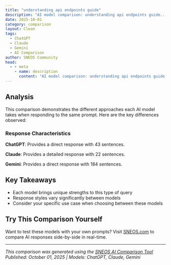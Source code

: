 ```yaml
---
title: "understanding api endpoints guide"
description: "AI model comparison: understanding api endpoints guide..."
date: 2025-10-01
category: comparison
layout: Clean
tags:
  - ChatGPT
  - Claude
  - Gemini
  - AI Comparison
author: SNEOS Community
head:
  - - meta
    - name: description
      content: "AI model comparison: understanding api endpoints guide..."
---
```


<ChatComparison
  title="understanding api endpoints guide"
  prompt="understanding api endpoints guide"
  :responses='{
    "ChatGPT": "Certainly! Here\u0027s a guide to understanding API endpoints:\n\n---\n\n# Understanding API Endpoints: A Guide\n\n## What is an API Endpoint?\n\nAn **API endpoint** is a specific URL or URI (Uniform Resource Identifier) where an API can access the resources it needs. Think of it as the address on the internet where an API listens for requests from clients (like browsers, apps, or other services).\n\n### Example:\nFor a user management API, an endpoint could be:\n\n\u0060\u0060\u0060\nhttps://api.example.com/users\n\u0060\u0060\u0060\n\nThis endpoint might allow you to retrieve a list of users or add a new user depending on the HTTP method you use.\n\n---\n\n## Components of an API Endpoint\n\n1. **Base URL**  \n   The root address of the API, often including the domain and sometimes a version number.  \n   Example: \u0060https://api.example.com/v1\u0060\n\n2. **Path**  \n   The specific resource or action you want to access, appended after the base URL.  \n   Example: \u0060/users\u0060 or \u0060/users/123\u0060\n\n3. **HTTP Method**  \n   Indicates the type of operation you want to perform on the resource.  \n   Common methods include:  \n   - \u0060GET\u0060 \u2014 Retrieve data  \n   - \u0060POST\u0060 \u2014 Create new data  \n   - \u0060PUT\u0060 \u2014 Update existing data  \n   - \u0060DELETE\u0060 \u2014 Remove data  \n\n4. **Query Parameters**  \n   Optional key/value pairs added to refine or filter results.  \n   Example: \u0060https://api.example.com/users?active=true\u0060\n\n5. **Request Body**  \n   For some methods like POST and PUT, you send data in the request body \u2014 usually formatted as JSON, XML, or form data.\n\n---\n\n## How to Read an API Endpoint\n\nConsider this example request:\n\n\u0060\u0060\u0060\nGET https://api.example.com/v1/users/123?details=full\n\u0060\u0060\u0060\n\n- \u0060GET\u0060 is the HTTP method, meaning you want to retrieve data.\n- \u0060https://api.example.com/v1\u0060 is the base URL.\n- \u0060/users/123\u0060 is the path indicating you want the user with ID 123.\n- \u0060?details=full\u0060 is a query parameter to request detailed user information.\n\n---\n\n## Tips for Using API Endpoints\n\n- Consult the API documentation to understand what endpoints are available and what each one does.\n- Always use the proper HTTP method for the action you want to take.\n- Pay attention to authentication requirements \u2014 many APIs require API keys or tokens.\n- Use tools like Postman or curl to test endpoints.\n- Handle errors gracefully by checking status codes (e.g., 404 Not Found, 500 Server Error).\n\n---\n\n## Summary\n\n- API endpoints are URLs where you send requests to interact with an API.\n- An endpoint consists of a base URL, path, HTTP method, parameters, and possibly a request body.\n- Understanding how to construct requests to API endpoints is key to effectively using APIs.\n\n---\n\nIf you\u0027d like, I can provide more specific examples or help with understanding a particular API!",
    "Claude": "# API Endpoints Guide\n\n## What is an API Endpoint?\n\nAn API endpoint is a specific URL where an API can be accessed by a client application. It\u0027s the point of entry in a communication channel when two systems are interacting. Each endpoint corresponds to a specific function or resource in the API.\n\n## Basic Structure\n\n\u0060\u0060\u0060\n[HTTP Method] [Base URL]/[Resource]/[Parameters]\n\u0060\u0060\u0060\n\nExample:\n\u0060\u0060\u0060\nGET https://api.example.com/users/123\n\u0060\u0060\u0060\n\n## HTTP Methods (Verbs)\n\n### GET\n- **Purpose**: Retrieve data\n- **Example**: \u0060GET /users\u0060 - Get all users\n- **Characteristics**: Safe, idempotent, cacheable\n\n### POST\n- **Purpose**: Create new resources\n- **Example**: \u0060POST /users\u0060 - Create a new user\n- **Characteristics**: Not safe, not idempotent\n\n### PUT\n- **Purpose**: Update/replace entire resource\n- **Example**: \u0060PUT /users/123\u0060 - Update user with ID 123\n- **Characteristics**: Not safe, idempotent\n\n### PATCH\n- **Purpose**: Partial update of resource\n- **Example**: \u0060PATCH /users/123\u0060 - Partially update user\n- **Characteristics**: Not safe, not idempotent\n\n### DELETE\n- **Purpose**: Remove resources\n- **Example**: \u0060DELETE /users/123\u0060 - Delete user\n- **Characteristics**: Not safe, idempotent\n\n## Endpoint Patterns\n\n### 1. Resource-Based (RESTful)\n\u0060\u0060\u0060\nGET    /users           # Get all users\nGET    /users/123       # Get specific user\nPOST   /users           # Create new user\nPUT    /users/123       # Update user\nDELETE /users/123       # Delete user\n\u0060\u0060\u0060\n\n### 2. Nested Resources\n\u0060\u0060\u0060\nGET    /users/123/posts      # Get posts by user 123\nPOST   /users/123/posts      # Create post for user 123\nDELETE /users/123/posts/456  # Delete post 456 by user 123\n\u0060\u0060\u0060\n\n### 3. Action-Based\n\u0060\u0060\u0060\nPOST   /users/123/activate    # Activate user account\nPOST   /users/123/reset-password\nPOST   /orders/456/cancel\n\u0060\u0060\u0060\n\n## URL Components\n\n### Base URL\n\u0060\u0060\u0060\nhttps://api.example.com\n\u0060\u0060\u0060\n\n### Path Parameters\n\u0060\u0060\u0060\n/users/{userId}/posts/{postId}\n/users/123/posts/456\n\u0060\u0060\u0060\n\n### Query Parameters\n\u0060\u0060\u0060\n/users?limit=10\u0026offset=20\u0026sort=name\n/products?category=electronics\u0026price_min=100\n\u0060\u0060\u0060\n\n### Headers\n\u0060\u0060\u0060\nAuthorization: Bearer token123\nContent-Type: application/json\nAccept: application/json\n\u0060\u0060\u0060\n\n## Request Examples\n\n### GET Request\n\u0060\u0060\u0060http\nGET /api/users/123 HTTP/1.1\nHost: api.example.com\nAuthorization: Bearer your-token\nAccept: application/json\n\u0060\u0060\u0060\n\n### POST Request\n\u0060\u0060\u0060http\nPOST /api/users HTTP/1.1\nHost: api.example.com\nContent-Type: application/json\nAuthorization: Bearer your-token\n\n{\n  \u0022name\u0022: \u0022John Doe\u0022,\n  \u0022email\u0022: \u0022john@example.com\u0022\n}\n\u0060\u0060\u0060\n\n## Response Structure\n\n### Success Response\n\u0060\u0060\u0060json\n{\n  \u0022status\u0022: \u0022success\u0022,\n  \u0022data\u0022: {\n    \u0022id\u0022: 123,\n    \u0022name\u0022: \u0022John Doe\u0022,\n    \u0022email\u0022: \u0022john@example.com\u0022\n  },\n  \u0022message\u0022: \u0022User retrieved successfully\u0022\n}\n\u0060\u0060\u0060\n\n### Error Response\n\u0060\u0060\u0060json\n{\n  \u0022status\u0022: \u0022error\u0022,\n  \u0022error\u0022: {\n    \u0022code\u0022: 404,\n    \u0022message\u0022: \u0022User not found\u0022\n  }\n}\n\u0060\u0060\u0060\n\n## Status Codes\n\n### 2xx Success\n- **200 OK**: Request successful\n- **201 Created**: Resource created\n- **204 No Content**: Successful, no response body\n\n### 4xx Client Error\n- **400 Bad Request**: Invalid request\n- **401 Unauthorized**: Authentication required\n- **403 Forbidden**: Access denied\n- **404 Not Found**: Resource not found\n\n### 5xx Server Error\n- **500 Internal Server Error**: Server error\n- **502 Bad Gateway**: Invalid response from upstream\n- **503 Service Unavailable**: Server temporarily unavailable\n\n## Best Practices\n\n### 1. Use Consistent Naming\n\u0060\u0060\u0060bash\n# Good\n/users",
    "Gemini": "Okay, let\u0027s break down API endpoints. This guide will cover the essentials, from basic definitions to practical considerations.\n\n**What is an API?**\n\nFirst, let\u0027s define API (Application Programming Interface). An API is essentially a set of rules and specifications that allows different software applications to communicate and exchange data with each other. Think of it as a messenger that takes requests from one application and delivers them to another, then brings the response back.\n\n**What is an API Endpoint?**\n\nAn **API endpoint** is a specific URL (Uniform Resource Locator) that represents a single entry point for an API.  It\u0027s like a specific address within a larger building (the API).  When you make a request to an API, you send that request to a particular endpoint.\n\n**Analogy:**\n\nImagine a restaurant.\n\n*   **The Restaurant (API):** The restaurant offers a service (food).\n*   **The Menu (API Documentation):** The menu lists the available dishes and their descriptions (the available API endpoints and their parameters).\n*   **Specific Dishes (API Endpoints):** Each item on the menu represents an API endpoint.  For example:\n    *   \u0060/order/pizza\u0060 (endpoint for ordering a pizza)\n    *   \u0060/order/salad\u0060 (endpoint for ordering a salad)\n    *   \u0060/reservation\u0060 (endpoint for making a reservation)\n*   **Your Order (API Request):**  When you tell the waiter \u0022I\u0027d like the pizza, please,\u0022 you\u0027re making a request to the \u0060/order/pizza\u0060 endpoint.\n*   **Ingredients/Special Instructions (Request Parameters):** \u0022No pepperoni, extra cheese\u0022 (These are the request parameters).\n*   **The Meal (API Response):** The pizza you receive is the API response.\n\n**Key Components of an API Endpoint**\n\n1.  **Base URL:** The root URL of the API.  For example: \u0060https://api.example.com\u0060\n\n2.  **Path:** The part of the URL that specifies the specific resource you\u0027re trying to access.  For example: \u0060/users\u0060, \u0060/products/123\u0060\n\n3.  **HTTP Method (Verb):**  Indicates the type of action you want to perform.  Common methods include:\n\n    *   **GET:** Retrieve data. (Read)  Example: Get a list of users.\n    *   **POST:** Create new data. (Create) Example: Create a new user.\n    *   **PUT:** Update existing data (replaces the entire resource). (Update) Example: Update all the information of a user.\n    *   **PATCH:** Update existing data (partially modifies the resource). (Update) Example: Update just the email address of a user.\n    *   **DELETE:** Delete data. (Delete) Example: Delete a user.\n\n4.  **Parameters (Query Parameters and Request Body):**  Information you send to the API to specify what data you want or how you want it created/updated.\n\n    *   **Query Parameters:**  Added to the URL after a \u0060?\u0060 symbol.  Used for filtering, sorting, pagination, and other non-sensitive data.  Example:\n        \u0060https://api.example.com/users?page=2\u0026limit=20\u0026sort=name\u0060\n    *   **Request Body:**  Data sent in the body of the request (usually in JSON or XML format).  Used for sending data for POST, PUT, and PATCH requests.  Example (JSON):\n\n        \u0060\u0060\u0060json\n        {\n          \u0022name\u0022: \u0022John Doe\u0022,\n          \u0022email\u0022: \u0022john.doe@example.com\u0022\n        }\n        \u0060\u0060\u0060\n\n5.  **Headers:**  Additional information sent with the request or response. Common headers include:\n\n    *   \u0060Content-Type\u0060:  Specifies the format of the request or response body (e.g., \u0060application/json\u0060, \u0060application/xml\u0060).\n    *   \u0060Authorization\u0060:  Used for authentication (e.g., API keys, tokens).\n\n**Example API Endpoint**\n\nLet\u0027s say you\u0027re using an API to manage a list of books.\n\n*   **Base URL:** \u0060https://api.mybooks.com\u0060\n\nHere are some example endpoints:\n\n*   **\u0060GET https://api.mybooks.com/books\u0060**:  Retrieves a list of all books.\n*   **\u0060GET https://api.mybooks.com/books/123\u0060**:  Retrieves the book with ID 123.\n*   **\u0060POST https://api.mybooks.com/books\u0060**:  Creates a new book.  The book data (title, author, etc.) would be sent in the request body (as JSON, for example).\n*   **\u0060PUT https://api.mybooks.com/books/123\u0060**:  Updates the book with ID 123.  The updated book data would be sent in the request body.\n*   **\u0060DELETE https://api.mybooks.com/books/123\u0060**:  Deletes the book with ID 123.\n*   **\u0060GET https://api.mybooks.com/books?author=Jane\u002BAusten\u0060**:  Retrieves a list of books by Jane Austen (using a query parameter).\n\n**Understanding API Responses**\n\nWhen you send a request to an API endpoint, you receive a response.  The response typically includes:\n\n1.  **Status Code:**  A three-digit code that indicates the outcome of the request.  Some common status codes:\n    *   **200 OK:** The request was successful.\n    *   **201 Created:**  A new resource was successfully created (often returned after a POST request).\n    *   **204 No Content:** The request was successful, but there is no content to return.\n    *   **400 Bad Request:** The request was invalid (e.g., missing required parameters, invalid data format).\n    *   **401 Unauthorized:**  Authentication is required, but you haven\u0027t provided valid credentials.\n    *   **403 Forbidden:**  You don\u0027t have permission to access the resource.\n    *   **404 Not Found:** The requested resource doesn\u0027t exist.\n    *   **500 Internal Server Error:**  An error occurred on the server.\n\n2.  **Response Body:** The actual data returned by the API.  This is often in JSON or XML format.\n\n3.  **Headers:**  Additional information about the response, such as the \u0060Content-Type\u0060.\n\n**How to Use API Endpoints**\n\n1.  **Read the API Documentation:**  This is crucial.  The documentation will tell you:\n    *   The base URL of the API\n    *   The available endpoints\n    *   The required HTTP methods for each endpoint\n    *   The required parameters for each endpoint\n    *   The expected request and response formats (JSON, XML, etc.)\n    *   Authentication requirements\n\n2.  **Choose an HTTP Client:** You\u0027ll need a tool to send HTTP requests to the API endpoints.  Popular options include:\n\n    *   **Programming Languages (e.g., Python, JavaScript, Java):**  Use libraries like \u0060requests\u0060 (Python), \u0060fetch\u0060 or \u0060axios\u0060 (JavaScript), \u0060HttpClient\u0060 (Java).\n    *   **Command-Line Tools:** \u0060curl\u0060, \u0060wget\u0060\n    *   **API Testing Tools:** Postman, Insomnia, Paw\n\n3.  **Construct the Request:**  Assemble the request based on the API documentation.  This involves:\n    *   Choosing the correct HTTP method\n    *   Building the URL (base URL \u002B path \u002B query parameters)\n    *   Setting the necessary headers (e.g., \u0060Content-Type\u0060, \u0060Authorization\u0060)\n    *   Creating the request body (if needed, for POST, PUT, PATCH requests)\n\n4.  **Send the Request:**  Use your chosen HTTP client to send the request to the API endpoint.\n\n5.  **Process the Response:**  Examine the response:\n    *   Check the status code to see if the request was successful.\n    *   Parse the response body to extract the data you need.\n    *   Handle any errors that occurred.\n\n**Example using Python and the \u0060requests\u0060 library:**\n\n\u0060\u0060\u0060python\nimport requests\nimport json\n\n# Example: Getting a list of users from a hypothetical API\nbase_url = \u0022https://api.example.com\u0022\nendpoint = \u0022/users\u0022\nurl = base_url \u002B endpoint\n\ntry:\n    response = requests.get(url)\n\n    # Check the status code\n    if response.status_code == 200:\n        # Parse the JSON response\n        users = response.json()\n        print(json.dumps(users, indent=2))  # Print formatted JSON\n\n        # Process the data (e.g., loop through the users)\n        for user in users:\n            print(f\u0022User ID: {user[\u0027id\u0027]}, Name: {user[\u0027name\u0027]}, Email: {user[\u0027email\u0027]}\u0022)\n\n    elif response.status_code == 404:\n        print(\u0022Error: Users not found.\u0022)\n    else:\n        print(f\u0022Error: Request failed with status code {response.status_code}\u0022)\n        print(response.text) #Print the error body from the server\n\nexcept requests.exceptions.RequestException as e:\n    print(f\u0022Error: An exception occurred during the request: {e}\u0022)\n\n\n# Example: Creating a new user (POST request)\nendpoint = \u0022/users\u0022\nurl = base_url \u002B endpoint\n\nnew_user_data = {\n    \u0022name\u0022: \u0022Jane Smith\u0022,\n    \u0022email\u0022: \u0022jane.smith@example.com\u0022\n}\n\nheaders = {\n    \u0022Content-Type\u0022: \u0022application/json\u0022  # Important for POST requests with JSON data\n}\n\ntry:\n    response = requests.post(url, data=json.dumps(new_user_data), headers=headers)\n\n    if response.status_code == 201:  # 201 Created\n        new_user = response.json()\n        print(\u0022User created successfully:\u0022)\n        print(json.dumps(new_user, indent=2))\n    else:\n        print(f\u0022Error creating user: {response.status_code}\u0022)\n        print(response.text)\n\nexcept requests.exceptions.RequestException as e:\n    print(f\u0022Error: An exception occurred during the request: {e}\u0022)\n\u0060\u0060\u0060\n\n**Important Considerations:**\n\n*   **Authentication:** Many APIs require authentication. This often involves using API keys, tokens (like OAuth tokens), or other credentials. Make sure you understand the authentication method required by the API and include the necessary credentials in your requests.\n*   **Rate Limiting:**  APIs often have rate limits to prevent abuse.  This means you can only make a certain number of requests within a specific time period.  If you exceed the rate limit, you\u0027ll receive an error (e.g., a 429 Too Many Requests status code).  Check the API documentation for the rate limits and implement logic to handle them (e.g., by introducing delays between requests).\n*   **Error Handling:**  Be prepared to handle errors gracefully.  Check the status codes and response bodies for error messages.  Implement retry mechanisms for transient errors.\n*   **Security:**  Be mindful of security best practices when working with APIs:\n    *   Don\u0027t hardcode API keys or credentials in your code.  Use environment variables or secure configuration files.\n    *   Validate the data you receive from the API.\n    *   Use HTTPS to encrypt communication between your application and the API.\n*   **Versioning:** APIs are often versioned (e.g., \u0060v1\u0060, \u0060v2\u0060).  This allows the API provider to make changes without breaking existing applications.  Specify the version of the API you want to use in the URL (e.g., \u0060https://api.example.com/v1/users\u0060).\n*   **Idempotency:**  Understand the concept of idempotency, especially for POST, PUT, and DELETE requests. An idempotent operation can be performed multiple times without changing the result beyond the initial application. For example, deleting a resource multiple times has the same effect as deleting it once.  APIs often provide mechanisms to ensure idempotency (e.g., using an \u0060Idempotency-Key\u0060 header).\n\n**Tools for Exploring API Endpoints**\n\n*   **Postman:**  A popular GUI tool for testing and exploring APIs.  It allows you to send requests, view responses, and manage collections of API requests.\n*   **Insomnia:** Another GUI tool similar to Postman.\n*   **Swagger/OpenAPI UI:** If the API provides a Swagger or OpenAPI definition, you can use Swagger UI to visualize the API documentation and make requests directly from the browser.\n*   **\u0060curl\u0060:**  A command-line tool for making HTTP requests.  Very versatile for quick tests.\n\n**In Summary**\n\nUnderstanding API endpoints is fundamental to working with modern software. By grasping the core concepts of URLs, HTTP methods, parameters, and response codes, you\u0027ll be well-equipped to interact with a wide range of APIs and build powerful applications. Remember to always consult the API documentation, handle errors gracefully, and prioritize security. Good luck!\n"
  }'
  published-date="18:42"
/>

## Analysis

This comparison demonstrates the different approaches each AI model takes when responding to the same prompt. Here are the key differences observed:

### Response Characteristics

**ChatGPT**: Provides a direct response with 43 sentences. 

**Claude**: Provides a detailed response with 22 sentences. 

**Gemini**: Provides a direct response with 184 sentences. 

## Key Takeaways

- Each model brings unique strengths to this type of query
- Response styles vary significantly between models
- Consider your specific use case when choosing between these models

## Try This Comparison Yourself

Want to test these models with your own prompts? Visit [SNEOS.com](https://sneos.com) to compare AI responses side-by-side in real-time.

---

*This comparison was generated using the [SNEOS AI Comparison Tool](https://sneos.com)*
*Published: October 01, 2025 | Models: ChatGPT, Claude, Gemini*
